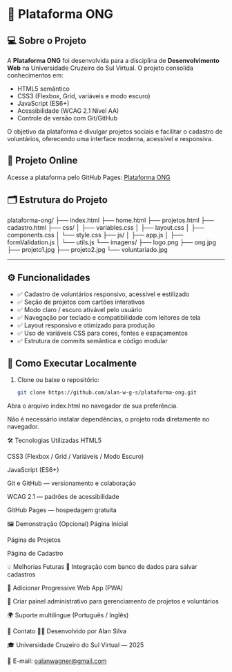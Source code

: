 # 🌱 Plataforma ONG

## 💻 Sobre o Projeto

A **Plataforma ONG** foi desenvolvida para a disciplina de **Desenvolvimento Web** na Universidade Cruzeiro do Sul Virtual. O projeto consolida conhecimentos em:

- HTML5 semântico  
- CSS3 (Flexbox, Grid, variáveis e modo escuro)  
- JavaScript (ES6+)  
- Acessibilidade (WCAG 2.1 Nível AA)  
- Controle de versão com Git/GitHub  

O objetivo da plataforma é divulgar projetos sociais e facilitar o cadastro de voluntários, oferecendo uma interface moderna, acessível e responsiva.

## 🔗 Projeto Online

Acesse a plataforma pelo GitHub Pages: [Plataforma ONG](https://alan-w-g-s.github.io/plataforma-ong/)

## 🗂 Estrutura do Projeto

plataforma-ong/
├── index.html
├── home.html
├── projetos.html
├── cadastro.html
├── css/
│ ├── variables.css
│ ├── layout.css
│ ├── components.css
│ └── style.css
├── js/
│ ├── app.js
│ ├── formValidation.js
│ └── utils.js
└── imagens/
├── logo.png
├── ong.jpg
├── projeto1.jpg
├── projeto2.jpg
└── voluntariado.jpg

----

## ⚙️ Funcionalidades

- ✅ Cadastro de voluntários responsivo, acessível e estilizado  
- ✅ Seção de projetos com cartões interativos  
- ✅ Modo claro / escuro ativável pelo usuário  
- ✅ Navegação por teclado e compatibilidade com leitores de tela  
- ✅ Layout responsivo e otimizado para produção  
- ✅ Uso de variáveis CSS para cores, fontes e espaçamentos  
- ✅ Estrutura de commits semântica e código modular  

## 🧩 Como Executar Localmente

1. Clone ou baixe o repositório:  
   ```bash
   git clone https://github.com/alan-w-g-s/plataforma-ong.git
Abra o arquivo index.html no navegador de sua preferência.

Não é necessário instalar dependências, o projeto roda diretamente no navegador.

🛠 Tecnologias Utilizadas
HTML5

CSS3 (Flexbox / Grid / Variáveis / Modo Escuro)

JavaScript (ES6+)

Git e GitHub — versionamento e colaboração

WCAG 2.1 — padrões de acessibilidade

GitHub Pages — hospedagem gratuita

🖼️ Demonstração (Opcional)
Página Inicial

Página de Projetos

Página de Cadastro

💡 Melhorias Futuras
🚀 Integração com banco de dados para salvar cadastros

📱 Adicionar Progressive Web App (PWA)

🎨 Criar painel administrativo para gerenciamento de projetos e voluntários

🌍 Suporte multilíngue (Português / Inglês)

📣 Contato
👨‍💻 Desenvolvido por Alan Silva

🎓 Universidade Cruzeiro do Sul Virtual — 2025

💌 E-mail: oalanwagner@gmail.com
